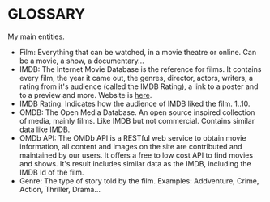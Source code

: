 # GLOSSARY

My main entities.

- Film: Everything that can be watched, in a movie theatre or online. Can be a movie, a show, a documentary...
- IMDB: The Internet Movie Database is the reference for films. It contains every film, the year it came out, the genres, director, actors, writers, a rating from it's audience (called the IMDB Rating), a link to a poster and to a preview and more. Website is [here](https://www.imdb.com/).
- IMDB Rating: Indicates how the audience of IMDB liked the film. 1..10.
- OMDB: The Open Media Database. An open source inspired collection of media, mainly films. Like IMDB but not commercial. Contains similar data like IMDB.
- OMDb API: The OMDb API is a RESTful web service to obtain movie information, all content and images on the site are contributed and maintained by our users. It offers a free to low cost API to find movies and shows. It's result includes similar data as the IMDB, including the IMDB Id of the film.
- Genre: The type of story told by the film. Examples: Addventure, Crime, Action, Thriller, Drama...
